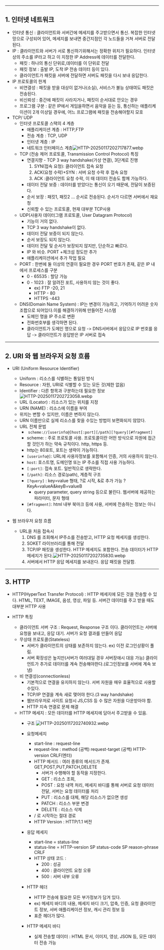 ***
## 1. 인터넷 네트워크
- 인터넷 통신 : 클라이언트와 서버간에 메세지를 주고받으면서 통신. 복잡한 인터넷 망으로 구성되어 있어, 메세지를 보내면 중간지점인 각 노드들을 거쳐 서버로 전달된다.
- IP : 클라이언트와 서버가 서로 통신하기위해서는 정확한 위치가 필요하다. 인터넷 상의 주소를 IP라고 하고 이 지정한 IP Address에 데이터를 전달한다. 
	- 패킷 : 하나의 통신 단위로,데이터를 이 단위로 전달
	- 패킷 정보 : 출발 IP, 도착 IP 전송 데이터 등이 있다.
	- 클라이언트가 패킷을 서버에 전달하면 서버도 패킷을 다시 보내 응답한다.
- IP 프로토콜의 한계 
	- 비연결성 : 패킷을 받을 대상이 없거나(소실), 서비스가 불능 상태여도 패킷은 전송된다.
	- 비신뢰성 : 중간에 패킷이 사라지거나, 패킷이 순서대로 안오는 경우
	- 프로그램 구분 : 같은 IP에서 게임을하면서 음악을 듣는 등, 통신하는 애플리케이션이 2개 이상일 경우에, 어느 프로그램에 패킷을 전송해야할지 모호
- TCP/ UDP
	- 인터넷 프로토콜 스택의 4 계층
		- 애플리케이션 계층 : HTTP,FTP
		- 전송 계층 : TCP, UDP
		- 인터넷 계층 : IP
		- 네트워크 인터페이스 계층![HTTP-20250117202717877.webp](images%2FHTTP-20250117202717877.webp)
	 - TCP (전송 제어 프로토콜, Transmission Control Protocol) 특징
		- 연결지향 - TCP 3 way handshake(가상 연결), 3단계로 진행
			1. SYN(접속 요청): 클라이언트 접속 요청
			2. ACK(요청 수락)+SYN : 서버 요청 수락 후 접속 요청
			3. ACK :클라이언트 요청 수락, 이 때 데이터 전송도 함께 가능하다.
		- 데이터 전달 보증 : 데이터를 받았다는 통신이 오기 때문에, 전달이 보증된다.
		- 순서 보장 : 패킷1, 패킷2 ... 순서로 전송된다. 순서가 다르면 서버에서 재요청
		- 신뢰할  수 있는 프로토콜, 현재 대부분 TCP사용
	- UDP(사용자 데이터그램 프로토콜, User Datagram Protocol)
		- 기능이 거의 없다.
		- TCP 3 way handshake이 없다. 
		- 데이터 전달 보증이 되지 않는다.
		- 순서 보장도 되지 않는다.
		- 데이터 전달 및 순서가 보장되지 않지만, 단순하고 빠르다.
		- IP 와 비슷. PORT +체크섬 정도만 추가
		- 애플리케이션에서 추가 작업 필요
	- PORT : 한번에 둘 이상의 연결이 필요한 경우 PORT 번호가 존재, 같은 IP 내에서 프로세스를 구분
		- 0 - 65535 : 할당 가능
		- 0 - 1023 : 잘 알려진 포트, 사용하지 않는 것이 좋다.
			- ex) FTP -20, 21 
			- HTTP - 80
			- HTTPS -443
	- DNS(Domain Name System) : IP는 변경이 가능하고, 기억하기 어려운 숫자 조합으로 되어있다.이를 해결하기위해 만들어진 시스템	
		- 도메인 명을 IP 주소로 변환
		- 전화번호부를 생각하면 된다.
		- 클라이언트가 도메인 명으로 요청 -> DNS서버에서 응답으로 IP 번호를 응답 -> 클라이언트가 응답받은 IP 서버로 접속
***
## 2. URI 와 웹 브라우저 요청 흐름
- URI (Uniform Resource Identifier)
	- Uniform : 리소스를  식별하는 통일된 방식
	- Resource : 자원, URI로 식별할 수 있는 모든 것(제한 없음)
	- Identifier : 다른 항목과 구분하는데 필요한 정보
	![HTTP-20250117202723058.webp](images%2FHTTP-20250117202723058.webp)
	- URL (Locator) : 리소스가 있는 위치를 지정
	- URN (NAME) : 리소스에 이름을 부여
	- 위치는 변할 수 있지만, 이름은 변하지 않는다.
	- URN 이름만으로 실제 리소스를 찾을 수있는 방법이 보편화되지 않았다.
	- URL 전체 문법
		-  `scheme://[userinfo@]host[:port][/path][?query][#fragment]`
		- scheme: : 주로 프로토콜 사용. 프로토콜이란 어떤 방식으로 자원에 접근할 것인가 하는 약속 규칙이다. http, https 등.
		- http는 80포트, 포트는 생략이 가능하다.
		- `[userinfo@]`: URL에 사용자정보를 포함해서 인증, 거의 사용하지 않는다.
		- `host`: 호스트명, 도메인명 또는 IP 주소를 직접 사용 가능하다.
		- `[:port]`: 접속 포트. 일반적으로 생략한다.
		- `[/path]`: 리소스 경로(path), 계층적 구조
		- `[?query]` : key=value 형태, ?로 시작, &로 추가 가능 ?KeyA=valueA&keyB=valueB
			- query parameter, query string 등으로 불린다. 웹서버에 제공하는 파라미터, 문자 형태
		- `[#fragment]`: html 내부 북마크 등에 사용, 서버에 전송하는 정보는 아니다.
	
- 웹 브라우저 요청 흐름
	- URL을 처음 접속시
		1. DNS 를 조회해서 IP주소를 전송받고, HTTP 요청 메세지를 생성한다.
		2. SOKET 라이브러리를 통해 전달
		3. TCP/IP 패킷을 생성한다. HTTP 메세지도 포함한다. 전송 데이터가 HTTP 메세지가 된다.![HTTP-20250117202735830.webp](images%2FHTTP-20250117202735830.webp)
		4. 서버에서 HTTP 응답 메세지를 보내온다. 응답 패킷을 전달함.
***
## 3. HTTP
- HTTP(HyperText Transfer Protocol) : HTTP 메세지에 모든 것을 전송할 수 있다. HTML, TEXT, IMAGE, 음성, 영상, 파일 등. 서버간 데이터를 주고 받을 때도 대부분 HTTP 사용

- HTTP 특징
	
	- 클라이언트 서버 구조 : Request, Response 구조 이다. 클라이언트는 서버에 요청을 보내고, 응답 대기. 서버가 요청 결과를 만들어 응답
	- 무상태 프로토콜(Stateless)
		- 서버가 클라이언트의 상태를 보존하지 않는다. ex) 이전 로그인상황이 풀림.
		- 서버 확장성은 높지만(서버가 여러대일 경우 서버장애시 대응 가능) 클라이언트가 추가로 데이터를 계속 전송해야한다.(로그인정보를 서버에 계속 보냄)
	- 비 연결성(connectionless)
		- 기본적으로 연결을 유지하지 않는다. 서버 자원을 매우 효율적으로 사용할 수있다. 
		- TCP/IP 연결을 계속 새로 맺어야 한다.(3 way handshake)
		- 웹브라우저로 사이트 요청시 JS,CSS 등 수 많은 자원을 다운받아야 함.
		- HTTP 지속 연결로 문제 해결
	- HTTP 메세지 : 모든 데이터를 HTTP 메세지에 담아서 주고받을 수 있음.
		- 구조 ![HTTP-20250117202740932.webp](images%2FHTTP-20250117202740932.webp)
		- 요청메세지
			- start-line : request-line 
			- request-line : method (공백) request-target (공백) HTTP-version CRLF(엔터)
			- HTTP 메서드 : 여러 종류의 메서드가 존재. GET,POST,PUT,PATCH,DELETE 
				- 서버가 수행해야 할 동작을 지정한다.
				- GET : 리소스 조회, 
				- POST : 요청 내역 처리, 메세지 바디를 통해 서버로 요청 데이터 전달, 서버는 요청 데이터를 처리
				- PUT : 리소스를 대체, 해당 리소스가 없으면 생성
				- PATCH : 리소스 부분 변경
				- DELETE : 리소스 삭제
			- / 로 시작하는 절대 경로 
			- HTTP Version : HTTP/1.1 버전
			
		- 응답 메세지
			- start-line = status-line
			- status-line = HTTP-version SP status-code SP reason-phrase CRLF 
			- HTTP 상태 코드 : 
				- 200 : 성공
				- 400 : 클라이언트 요청 오류
				- 500 : 서버 내부 오류
			
		- HTTP 헤더 
			- HTTP 전송에 필요한 모든 부가정보가 담겨 있다.
			- ex) 메세지 바디의 내용, 메세지 바디 크기, 압축, 인증, 요청 클라이언트 정보, 서버 애플리케이션 정보, 캐시 관리 정보 등
			- 표준 헤더가 많다.
		- HTTP 메세지 바디
			- 실제 전송할 데이터 : HTML 문서, 이미지, 영상, JSON 등, 모든 데이터 전송 가능

